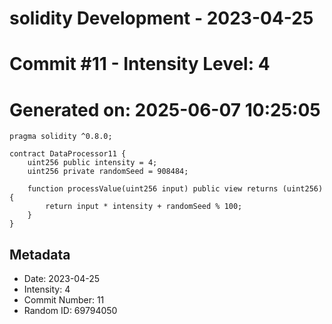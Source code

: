 ﻿# solidity Development - 2023-04-25
# Commit #11 - Intensity Level: 4
# Generated on: 2025-06-07 10:25:05
```solidity
pragma solidity ^0.8.0;

contract DataProcessor11 {
    uint256 public intensity = 4;
    uint256 private randomSeed = 908484;

    function processValue(uint256 input) public view returns (uint256) {
        return input * intensity + randomSeed % 100;
    }
}
```
## Metadata
- Date: 2023-04-25
- Intensity: 4
- Commit Number: 11
- Random ID: 69794050
